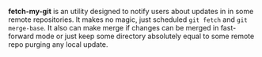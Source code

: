 **fetch-my-git** is an utility designed to notify users about updates in
in some remote repositories. It makes no magic, just scheduled
`git fetch` and `git merge-base`. It also can make merge if changes can
be merged in fast-forward mode or just keep some directory absolutely
equal to some remote repo purging any local update.

